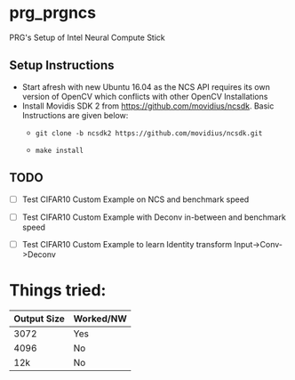 # prg_prgncs
PRG's Setup of Intel Neural Compute Stick

## Setup Instructions
- Start afresh with new Ubuntu 16.04 as the NCS API requires its own version of OpenCV which conflicts with other OpenCV Installations
- Install Movidis SDK 2 from https://github.com/movidius/ncsdk. Basic Instructions are given below:
  - ```
    git clone -b ncsdk2 https://github.com/movidius/ncsdk.git
    ```
  - ```
    make install
    ```
    

## TODO
- [ ] Test CIFAR10 Custom Example on NCS and benchmark speed
- [ ] Test CIFAR10 Custom Example with Deconv in-between and benchmark speed
- [ ] Test CIFAR10 Custom Example to learn Identity transform Input->Conv->Deconv 


# Things tried: 
| Output Size | Worked/NW |
| ----------- | --------- |
| 3072        | Yes       |
| 4096        | No        |
| 12k         | No        |
